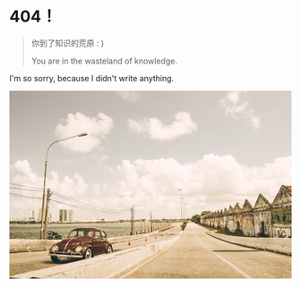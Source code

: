 # 404！

> 你到了知识的荒原 : )
>
> You are in the wasteland of knowledge.

 I'm so sorry, because I didn't write anything.

![404](assets/404.jpg)  